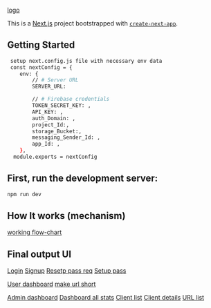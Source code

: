 [logo](assets/shorty.png)

This is a [Next.js](https://nextjs.org/) project bootstrapped with [`create-next-app`](https://github.com/vercel/next.js/tree/canary/packages/create-next-app).

## Getting Started

```bash
 setup next.config.js file with necessary env data
 const nextConfig = {
    env: {
        // # Server URL
        SERVER_URL:

        // # Firebase credentials
        TOKEN_SECRET_KEY: ,
        API_KEY: ,
        auth_Domain: ,
        project_Id:,
        storage_Bucket:,
        messaging_Sender_Id: ,
        app_Id: ,
    },
  module.exports = nextConfig
```

## First, run the development server:
```bash
npm run dev
```
## How It works (mechanism)
[working flow-chart](assets/workflow.png)

## Final output UI
[Login](assets/1.png) [Signup](assets/2.png) [Resetp pass req](assets/3.png) 
[Setup pass](assets/4.png)

[User dashboard](assets/5.png) [make url short](assets/6.png) 

[Admin dashboard](assets/7.0.png) [Dashboard all stats](assets/7.png) 
[Client list](assets/8.png)  [Client details](assets/9.png) [URL list](assets/10.png)
